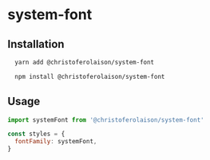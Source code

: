 # system-font

## Installation

```bash
  yarn add @christoferolaison/system-font
```

```bash
  npm install @christoferolaison/system-font
```

## Usage

```javascript
import systemFont from '@christoferolaison/system-font'

const styles = {
  fontFamily: systemFont,
}
```
